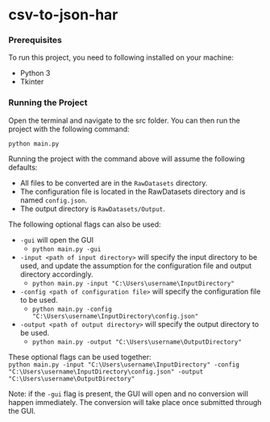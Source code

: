# csv-to-json-har

### Prerequisites
To run this project, you need to following installed on your machine:
- Python 3
- Tkinter

### Running the Project
Open the terminal and navigate to the src folder. You can then run the project with the following command:

```
python main.py
```

Running the project with the command above will assume the following defaults:
- All files to be converted are in the ```RawDatasets``` directory.
- The configuration file is located in the RawDatasets directory and is named ```config.json```.
- The output directory is ```RawDatasets/Output```.

The following optional flags can also be used:
- ```-gui``` will open the GUI
  - ```python main.py -gui```  
- ```-input <path of input directory>``` will specify the input directory to be used, and update the assumption 
for the configuration file and output directory accordingly.
  - ```python main.py -input "C:\Users\username\InputDirectory"```
- ```-config <path of configuration file>``` will specify the configuration file to be used. 
  - ```python main.py -config "C:\Users\username\InputDirectory\config.json"```
- ```-output <path of output directory>``` will specify the output directory to be used.
  - ```python main.py -output "C:\Users\username\OutputDirectory"```
  
These optional flags can be used together:  
```python main.py -input "C:\Users\username\InputDirectory" -config "C:\Users\username\InputDirectory\config.json" -output "C:\Users\username\OutputDirectory"```

Note: if the ```-gui``` flag is present, the GUI will open and no conversion will happen immediately. The conversion 
will take place once submitted through the GUI.